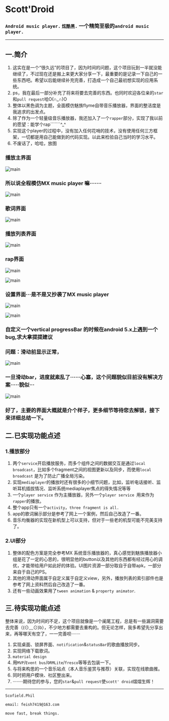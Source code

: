 # Scott'Droid
### `Android music player.`  `炫酷黑.`  一个精简至极的`android music player.`
***
## 一.简介
1. 这实在是一个“很久远”的项目了，因为时间的问题，这个项目玩到一半就没能继续了，不过现在还是搬上来更大家分享一下，最重要的是记录一下自己的一些东西吧。希望以后能继续补充完善，打造成一个自己最初想实现的应用系统。
2. ps，我在最后一部分补充了将来将要去完善的东西。也同时欢迎各位亲的`star`和`pull request`哈O(∩_∩)O
3. 整体以黑色调为主题，全面模仿魅族flyme自带音乐播放器，界面的整洁度是我追求的出发点。
4. 除了作为一个轻量级音乐播放器，我还加入了一个`rapper`部分，实现了我以前的愿望：能学个rap```````^_^
5. 实现这个player的过程中，没有加入任何花哨的技术，没有使用任何三方框架，一切都是用自己能做到的代码实现。以此来检验自己当时的学习水平。
6. 不废话了，哈哈，放图

### 播放主界面
![main](https://github.com/scofield7419/Sample46/blob/master/screenshot/S60825-220430.jpg)
### 所以说全程模仿MX music player 嘛·······
![main](https://github.com/scofield7419/Sample46/blob/master/screenshot/S60825-220345.jpg)
### 歌词界面
![main](https://github.com/scofield7419/Sample46/blob/master/screenshot/S60825-220425.jpg)
### 播放列表界面
![main](https://github.com/scofield7419/Sample46/blob/master/screenshot/S60825-220436.jpg)

### rap界面
![main](https://github.com/scofield7419/Sample46/blob/master/screenshot/S60825-220327.jpg)

![main](https://github.com/scofield7419/Sample46/blob/master/screenshot/S60825-220333.jpg)

### 设置界面···是不是又抄袭了MX music player
![main](https://github.com/scofield7419/Sample46/blob/master/screenshot/S60825-220958.jpg)

![main](https://github.com/scofield7419/Sample46/blob/master/screenshot/S60825-221013.jpg)

### 自定义一个vertical progressBar 的时候在android 5.x上遇到一个bug,求大拿提提建议
### 问题：滑动前显示正常，
![main](https://github.com/scofield7419/Sample46/blob/master/screenshot/S60620-134729.jpg)
### 一旦滑动bar，进度就紊乱了······心塞，这个问题貌似目前没有解决方案·····貌似···
![main](https://github.com/scofield7419/Sample46/blob/master/screenshot/S60620-134719.jpg)

### 好了，主要的界面大概就是介个样子，更多细节等待您去解锁，接下来详细总结一下。


## 二.已实现功能点述
### 1.播放部分
1. 两个`service`开启播放服务，而多个组件之间的数据交互是通过`local broadcast`，比如多个fragment之间的视图更新以及同步，而使用`local broadcast` 是为了防止广播全局污染。
2. 实现`mediaplayer`的播放时还有很多的小细节问题，比如，监听电话接听、监听耳机插拔情况、监听系统mediaplayer焦点的得失情况等等
3. 一个`player service` 作为主播放器，另外一个`player service `用来作为`rapper`的播放。
4. 整个app只有一个`activity`，`three fragment is all.` 
5. app的歌词展示部分是参考了网上一个案例，然后自己改造了一番。
6. 音乐均衡器的实现在新机型上可以支持，但对于一些老的机型可能不完美支持了。

### 2.UI部分
1. 整体的配色方案是完全参考MX 系统音乐播放器的，真心感觉到魅族播放器小组是花了一定的心思的，很明显他的button以及其他的东西都有经过用心的调优，才能带给用户如此好的体验。UI图片资源一部分取自于自带apk，一部分来自于自己的PS。
2. 其他的滑动界面属于自定义属于自定义view，另外，播放列表的索引部件也是参考了网上资料然后自己改造了一番。
3. 还有一些动画效果用了`tween animation` & `property animator`.


## 三.待实现功能点述
  整体来说，因为时间的不足，这个项目就像是一个阑尾工程，总是有一些漏洞需要去完善（(⊙﹏⊙)b），不少地方都需要去重构的。但无论怎样，我多希望先分享出来，再等哪天有空了，一一完善呗·······

1. 实现桌面、锁屏界面、`notification`&`statusBar`的歌曲播放同步。
2. 实现网络下载歌词。
3. `material design`
4. 用`MVP`/`Event bus`/`ORMLite`/`fresco`等等去包装一下。
5. 与将来构思的一个音乐站点（本人音乐鉴赏与推荐）关联，实现在线歌曲推。
6. 同时把用户模块、社区整出来。
7. ········期待您的参与，您的`star`&`pull request`使`scott' droid`熠熠生辉！




***
```
Scofield.Phil

email: feish7419@163.com

move fast, break things.
```





